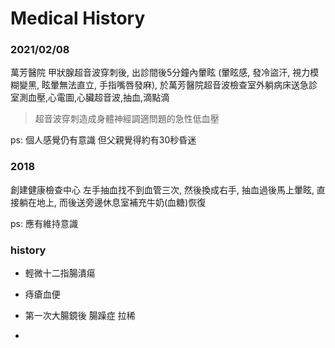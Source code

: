 # Medical History

### 2021/02/08

萬芳醫院
甲狀腺超音波穿刺後, 出診間後5分鐘內暈眩 (暈眩感, 發冷盜汗, 視力模糊變黑, 眩暈無法直立, 手指嘴唇發麻), 於萬芳醫院超音波檢查室外躺病床送急診室測血壓,心電圖,心臟超音波,抽血,滴點滴

> 超音波穿刺造成身體神經調適問題的急性低血壓

ps: 個人感覺仍有意識 但父親覺得約有30秒昏迷

### 2018

創建健康檢查中心
左手抽血找不到血管三次, 然後換成右手, 抽血過後馬上暈眩, 直接躺在地上, 而後送旁邊休息室補充牛奶(血糖)恢復

ps: 應有維持意識

### history

- 輕微十二指腸潰瘍
- 痔瘡血便
- 第一次大腸鏡後 腸躁症 拉稀

-
